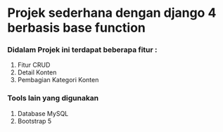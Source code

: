 # Projek sederhana dengan django 4 berbasis base function

### Didalam Projek ini terdapat beberapa fitur :
1. Fitur CRUD
2. Detail Konten
3. Pembagian Kategori Konten

### Tools lain yang digunakan
1. Database MySQL
2. Bootstrap 5
